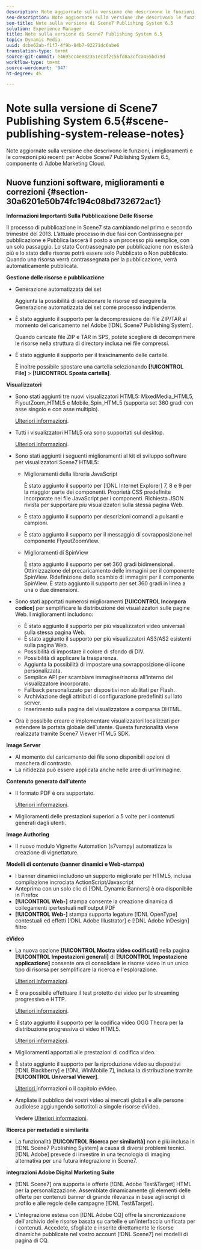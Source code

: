 ```yaml
---
description: Note aggiornate sulla versione che descrivono le funzioni, i miglioramenti e le correzioni più recenti per  Adobe Scene7 Publishing System 6.5, componente di Adobe Marketing Cloud.
seo-description: Note aggiornate sulla versione che descrivono le funzioni, i miglioramenti e le correzioni più recenti per  Adobe Scene7 Publishing System 6.5, componente di Adobe Marketing Cloud.
seo-title: Note sulla versione di Scene7 Publishing System 6.5
solution: Experience Manager
title: Note sulla versione di Scene7 Publishing System 6.5
topic: Dynamic Media
uuid: dcbe62ab-f1f7-4f9b-84b7-92271dc6abe6
translation-type: tm+mt
source-git-commit: e4695cc4e882351ec3f2c55fd8a3cfca455bd79d
workflow-type: tm+mt
source-wordcount: '947'
ht-degree: 4%

---
```



# Note sulla versione di Scene7 Publishing System 6.5{#scene-publishing-system-release-notes}

Note aggiornate sulla versione che descrivono le funzioni, i miglioramenti e le correzioni più recenti per  Adobe Scene7 Publishing System 6.5, componente di Adobe Marketing Cloud.

## Nuove funzioni software, miglioramenti e correzioni {#section-30a6201e50b74fc194c08bd732672ac1}

**Informazioni Importanti Sulla Pubblicazione Delle Risorse**

Il processo di pubblicazione in Scene7 sta cambiando nel primo e secondo trimestre del 2013. L’attuale processo in due fasi con Contrassegna per pubblicazione e Pubblica lascerà il posto a un processo più semplice, con un solo passaggio. Lo stato Contrassegnato per pubblicazione non esisterà più e lo stato delle risorse potrà essere solo Pubblicato o Non pubblicato. Quando una risorsa verrà contrassegnata per la pubblicazione, verrà automaticamente pubblicata. 

**Gestione delle risorse e pubblicazione**

* Generazione automatizzata dei set

   Aggiunta la possibilità di selezionare le risorse ed eseguire la Generazione automatizzata dei set come processo indipendente.
* È stato aggiunto il supporto per la decompressione dei file ZIP/TAR al momento del caricamento nel Adobe  [!DNL Scene7 Publishing System].

   Quando caricate file ZIP e TAR in SPS, potete scegliere di decomprimere le risorse nella struttura di directory inclusa nei file compressi.

* È stato aggiunto il supporto per il trascinamento delle cartelle.

   È inoltre possibile spostare una cartella selezionando **[!UICONTROL File]** > **[!UICONTROL Sposta cartella]**.

**Visualizzatori**

* Sono stati aggiunti tre nuovi visualizzatori HTML5: MixedMedia_HTML5, FlyoutZoom_HTML5 e Mobile_Spin_HTML5 (supporta set 360 gradi con asse singolo e con asse multiplo).

   [Ulteriori informazioni](http://help.adobe.com/en_US/scene7/using/WS6E593DEA-7D81-4cd6-84B0-85E8BB274176.html#WS1c46793299cf21d77e926d1613177f0a020-8000.html).
* Tutti i visualizzatori HTML5 ora sono supportati sul desktop.

   [Ulteriori informazioni](http://help.adobe.com/en_US/scene7/using/WS6E593DEA-7D81-4cd6-84B0-85E8BB274176.html#WS1c46793299cf21d77e926d1613177f0a020-8000.html).
* Sono stati aggiunti i seguenti miglioramenti al kit di sviluppo software per visualizzatori Scene7 HTML5:

   * Miglioramenti della libreria JavaScript

      È stato aggiunto il supporto per [!DNL Internet Explorer] 7, 8 e 9 per la maggior parte dei componenti. Proprietà CSS predefinite incorporate nei file JavaScript per i componenti. Richiesta JSON rivista per supportare più visualizzatori sulla stessa pagina Web.
   * È stato aggiunto il supporto per descrizioni comandi a pulsanti e campioni.
   * È stato aggiunto il supporto per il messaggio di sovrapposizione nel componente FlyoutZoomView.
   * Miglioramenti di SpinView

      È stato aggiunto il supporto per set 360 gradi bidimensionali. Ottimizzazione del precaricamento delle immagini per il componente SpinView. Ridefinizione dello scambio di immagini per il componente SpinView. È stato aggiunto il supporto per set 360 gradi in linea a una o due dimensioni.

* Sono stati apportati numerosi miglioramenti **[!UICONTROL Incorpora codice]** per semplificare la distribuzione dei visualizzatori sulle pagine Web. I miglioramenti includono:

   * È stato aggiunto il supporto per più visualizzatori video universali sulla stessa pagina Web.
   * È stato aggiunto il supporto per più visualizzatori AS3/AS2 esistenti sulla pagina Web.
   * Possibilità di impostare il colore di sfondo di DIV.
   * Possibilità di applicare la trasparenza.
   * Aggiunta la possibilità di impostare una sovrapposizione di icone personalizzata.
   * Semplice API per scambiare immagine/risorsa all’interno del visualizzatore incorporato.
   * Fallback personalizzato per dispositivi non abilitati per Flash.
   * Archiviazione degli attributi di configurazione predefiniti sul lato server.
   * Inserimento sulla pagina del visualizzatore a comparsa DHTML.

* Ora è possibile creare e implementare visualizzatori localizzati per estendere la portata globale dell&#39;utente. Questa funzionalità viene realizzata tramite Scene7 Viewer HTML5 SDK.

**Image Server**

* Al momento del caricamento dei file sono disponibili opzioni di maschera di contrasto.
* La nitidezza può essere applicata anche nelle aree di un’immagine.

**Contenuto generato dall’utente**

* Il formato PDF è ora supportato.

   [Ulteriori informazioni](http://help.adobe.com/en_US/scene7/using/WSe8b0455615e2dc47-2df907a712f31201b35-8000.html).
* Miglioramenti delle prestazioni superiori a 5 volte per i contenuti generati dagli utenti.

**Image Authoring**

* Il nuovo modulo Vignette Automation (s7vampy) automatizza la creazione di vignettature.

**Modelli di contenuto (banner dinamici e Web-stampa)**

* I banner dinamici includono un supporto migliorato per HTML5, inclusa  compilazione incrociata ActionScript/Javascript
* Anteprima con un solo clic di [!DNL Dynamic Banners] è ora disponibile in Firefox
* **[!UICONTROL Web-]** stampa consente la creazione dinamica di collegamenti ipertestuali nell&#39;output PDF
* **[!UICONTROL Web-]** stampa supporta legature  [!DNL OpenType] contestuali ed effetti  [!DNL Adobe Illustrator] e  [!DNL Adobe InDesign] filtro

**eVideo**

* La nuova opzione **[!UICONTROL Mostra video codificati]** nella pagina **[!UICONTROL Impostazioni generali]** di **[!UICONTROL Impostazione applicazione]** consente ora di consolidare le risorse video in un unico tipo di risorsa per semplificare la ricerca e l&#39;esplorazione.

   [Ulteriori informazioni](http://help.adobe.com/en_US/scene7/using/WSCCBA9D3A-06A3-4f29-AF6B-36CBB2A655F1.html).

* È ora possibile effettuare il test protetto dei video per lo streaming progressivo e HTTP.

   [Ulteriori informazioni](http://help.adobe.com/en_US/scene7/using/WSd968ca97bf01df72-5efde3a123268dd80f5-8000.html).
* È stato aggiunto il supporto per la codifica video OGG Theora per la distribuzione progressiva di video HTML5.

   [Ulteriori informazioni](http://help.adobe.com/en_US/scene7/using/WSE86ACF2B-BD50-4c48-A1D7-9CD4405B62D0.html#WS1c46793299cf21d7-39fae9c1131ba8968f7-7fff.html).
* Miglioramenti apportati alle prestazioni di codifica video.
* È stato aggiunto il supporto per la riproduzione video su dispositivi [!DNL Blackberry] e [!DNL WinMobile 7], inclusa la distribuzione tramite **[!UICONTROL Universal Viewer]**.

   [Ulteriori ](http://help.adobe.com/en_US/scene7/using/WS6E593DEA-7D81-4cd6-84B0-85E8BB274176.html#WS1c46793299cf21d77e926d1613177f0a020-8000.html) informazioni o il capitolo [ ](http://help.adobe.com/en_US/scene7/using/WS53492AE1-6029-45d8-BF80-F4B5CF33EB08.html)eVideo.

* Ampliate il pubblico dei vostri video ai mercati globali e alle persone audiolese aggiungendo sottotitoli a singole risorse eVideo.

   Vedere [Ulteriori informazioni](http://help.adobe.com/en_US/scene7/using/WS98ca2e6790647c06-6f6f53e137b959f094-8000.html).

**Ricerca per metadati e similarità**

* La funzionalità **[!UICONTROL Ricerca per similarità]** non è più inclusa in [!DNL Scene7 Publishing System] a causa di diversi problemi tecnici. [!DNL Adobe] prevede di investire in una tecnologia di imaging alternativa per una futura integrazione in Scene7.

**integrazioni Adobe Digital Marketing Suite**

* [!DNL Scene7] ora supporta le offerte  [!DNL Adobe Test&Target] HTML per la personalizzazione. Assemblate dinamicamente gli elementi delle offerte per contenuti banner di grande rilevanza in base agli script di profilo e alle regole delle campagne [!DNL Test&Target].

* L&#39;integrazione estesa con [!DNL Adobe CQ] offre la sincronizzazione dell&#39;archivio delle risorse basata su cartelle e un&#39;interfaccia unificata per i contenuti. Accedete, sfogliate e inserite direttamente le risorse dinamiche pubblicate nel vostro account [!DNL Scene7] nei modelli di pagina di CQ.

